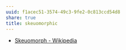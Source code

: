 ```yaml
---
uuid: f1acec51-3574-49c3-9fe2-0c813ccd54d8
share: true
title: skeuomorphic
---
```

* [Skeuomorph - Wikipedia](https://en.wikipedia.org/wiki/Skeuomorph)